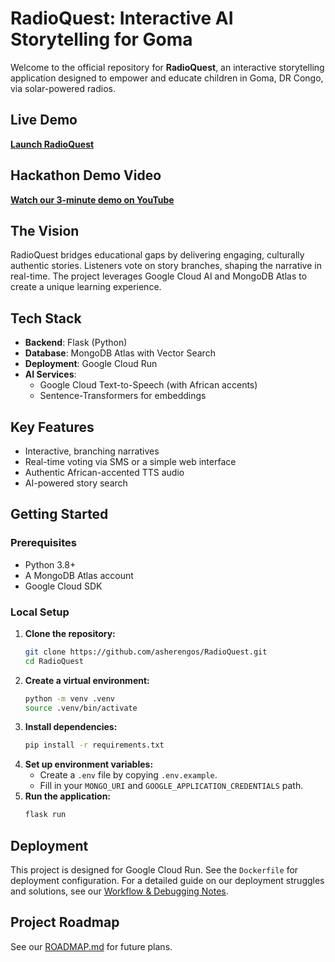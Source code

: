 # RadioQuest: Interactive AI Storytelling for Goma

Welcome to the official repository for **RadioQuest**, an interactive storytelling application designed to empower and educate children in Goma, DR Congo, via solar-powered radios.

## Live Demo
**[Launch RadioQuest](https://radioquest-17727531746.us-central1.run.app/)**

## Hackathon Demo Video
**[Watch our 3-minute demo on YouTube](https://youtu.be/QEUBqUkb4J8)**

## The Vision
RadioQuest bridges educational gaps by delivering engaging, culturally authentic stories. Listeners vote on story branches, shaping the narrative in real-time. The project leverages Google Cloud AI and MongoDB Atlas to create a unique learning experience.

## Tech Stack
- **Backend**: Flask (Python)
- **Database**: MongoDB Atlas with Vector Search
- **Deployment**: Google Cloud Run
- **AI Services**:
  - Google Cloud Text-to-Speech (with African accents)
  - Sentence-Transformers for embeddings

## Key Features
- Interactive, branching narratives
- Real-time voting via SMS or a simple web interface
- Authentic African-accented TTS audio
- AI-powered story search

## Getting Started

### Prerequisites
- Python 3.8+
- A MongoDB Atlas account
- Google Cloud SDK

### Local Setup
1.  **Clone the repository:**
    ```sh
    git clone https://github.com/asherengos/RadioQuest.git
    cd RadioQuest
    ```
2.  **Create a virtual environment:**
    ```sh
    python -m venv .venv
    source .venv/bin/activate
    ```
3.  **Install dependencies:**
    ```sh
    pip install -r requirements.txt
    ```
4.  **Set up environment variables:**
    - Create a `.env` file by copying `.env.example`.
    - Fill in your `MONGO_URI` and `GOOGLE_APPLICATION_CREDENTIALS` path.
5.  **Run the application:**
    ```sh
    flask run
    ```

## Deployment
This project is designed for Google Cloud Run. See the `Dockerfile` for deployment configuration. For a detailed guide on our deployment struggles and solutions, see our [Workflow & Debugging Notes](workflow-debugging.md).

## Project Roadmap
See our [ROADMAP.md](ROADMAP.md) for future plans. 